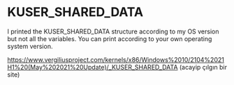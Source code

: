 # KUSER_SHARED_DATA

I printed the KUSER_SHARED_DATA structure according to my OS version but not all the variables. You can print according to your own operating system version.

https://www.vergiliusproject.com/kernels/x86/Windows%2010/2104%2021H1%20(May%202021%20Update)/_KUSER_SHARED_DATA (acayip çılgın bir site)
